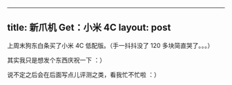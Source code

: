 ----
title: 新爪机 Get：小米 4C
layout: post
----

上周末狗东白条买了小米 4C 低配版。（手一抖抖没了 120 多块简直哭了。。。）

其实我只是想发个东西庆祝一下 ：）

说不定之后会在后面写点儿评测之类，看我忙不忙啦 ：）